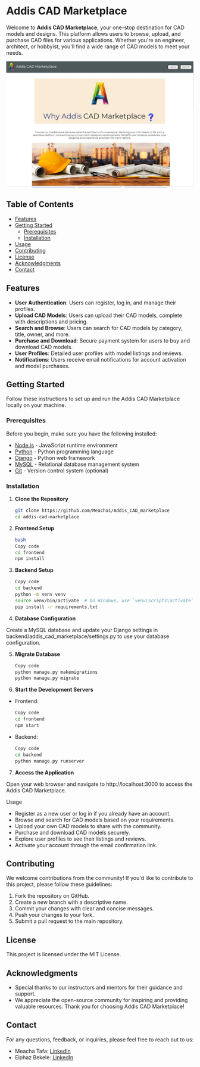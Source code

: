# Addis CAD Marketplace

Welcome to **Addis CAD Marketplace**, your one-stop destination for CAD models and designs. This platform allows users to browse, upload, and purchase CAD files for various applications. Whether you're an engineer, architect, or hobbyist, you'll find a wide range of CAD models to meet your needs.

![Addis CAD Marketplace Screenshot](frontend/src/assets/images/Capture.JPG) 

## Table of Contents

- [Features](#features)
- [Getting Started](#getting-started)
  - [Prerequisites](#prerequisites)
  - [Installation](#installation)
- [Usage](#usage)
- [Contributing](#contributing)
- [License](#license)
- [Acknowledgments](#acknowledgments)
- [Contact](#contact)

## Features

- **User Authentication**: Users can register, log in, and manage their profiles.
- **Upload CAD Models**: Users can upload their CAD models, complete with descriptions and pricing.
- **Search and Browse**: Users can search for CAD models by category, title, owner, and more.
- **Purchase and Download**: Secure payment system for users to buy and download CAD models.
- **User Profiles**: Detailed user profiles with model listings and reviews.
- **Notifications**: Users receive email notifications for account activation and model purchases.

## Getting Started

Follow these instructions to set up and run the Addis CAD Marketplace locally on your machine.

### Prerequisites

Before you begin, make sure you have the following installed:

- [Node.js](https://nodejs.org/) - JavaScript runtime environment
- [Python](https://www.python.org/) - Python programming language
- [Django](https://www.djangoproject.com/) - Python web framework
- [MySQL](https://www.mysql.com/) - Relational database management system
- [Git](https://git-scm.com/) - Version control system (optional)

### Installation

1. **Clone the Repository**

   ```bash
   git clone https://github.com/Meacha1/Addis_CAD_marketplace
   cd addis-cad-marketplace
2. **Frontend Setup**

   ```bash
   bash
   Copy code
   cd frontend
   npm install

3. **Backend Setup**

   ```bash
   Copy code
   cd backend
   python -m venv venv
   source venv/bin/activate  # On Windows, use `venv\Scripts\activate`
   pip install -r requirements.txt

4. **Database Configuration**

Create a MySQL database and update your Django settings in backend/addis_cad_marketplace/settings.py to use your database configuration.

5. **Migrate Database**

   ```bash
   Copy code
   python manage.py makemigrations
   python manage.py migrate

6. **Start the Development Servers**

- Frontend:

   ```bash
   Copy code
   cd frontend
   npm start
- Backend:

   ```bash
   Copy code
   cd backend
   python manage.py runserver
7. **Access the Application**

Open your web browser and navigate to http://localhost:3000 to access the Addis CAD Marketplace.

Usage
- Register as a new user or log in if you already have an account.
- Browse and search for CAD models based on your requirements.
- Upload your own CAD models to share with the community.
- Purchase and download CAD models securely.
- Explore user profiles to see their listings and reviews.
- Activate your account through the email confirmation link.
## Contributing
We welcome contributions from the community! If you'd like to contribute to this project, please follow these guidelines:

1. Fork the repository on GitHub.
2. Create a new branch with a descriptive name.
3. Commit your changes with clear and concise messages.
4. Push your changes to your fork.
5. Submit a pull request to the main repository.

## License
This project is licensed under the MIT License.

## Acknowledgments
- Special thanks to our instructors and mentors for their guidance and support.
- We appreciate the open-source community for inspiring and providing valuable resources.
Thank you for choosing Addis CAD Marketplace!

## Contact

For any questions, feedback, or inquiries, please feel free to reach out to us:

- Meacha Tafa: [LinkedIn](https://www.linkedin.com/in/meacha-teshome/)
- Elphaz Bekele: [LinkedIn](https://www.linkedin.com/in/elphazshiferaw/)